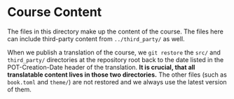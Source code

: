 # Course Content

The files in this directory make up the content of the course. The files here
can include third-party content from `../third_party/` as well.

When we publish a translation of the course, we `git restore` the `src/` and
`third_party/` directories at the repository root back to the date listed in the
POT-Creation-Date header of the translation. **It is crucial, that all
translatable content lives in those two directories.** The other files (such as
`book.toml` and `theme/`) are not restored and we always use the latest version
of them.
